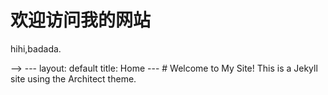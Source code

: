 <!-- <!DOCTYPE html>
<html>
<head>
    <title>badada的网页Title</title>
      <!-- 
        这里是 head 部分，用于定义元数据和引入 CSS/JS这是一个段落。
        在 HTML 中，<title> 标签的内容 ​不会直接显示在网页的可见内容区域，而是有特定的显示位置和作用。
    
    -->
</head>
<body>
    <!-- 这里是 body 部分，所有可见内容都写在这里 -->
    <h1>欢迎访问我的网站</h1>
    <!-- 这个 h1 标签是页面的主标题 -->
    <p>hihi,badada.</p>
    <!-- 
        这是一个段落。
        这里是多行注释，
        可以写更详细的说明。
    -->
</body>
</html>
-->
---
layout: default
title: Home
---
# Welcome to My Site!
This is a Jekyll site using the Architect theme.
